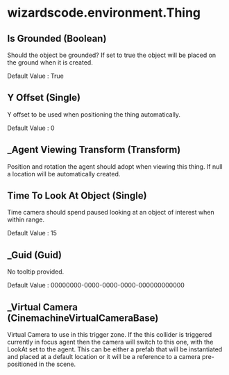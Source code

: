 # wizardscode.environment.Thing

## Is Grounded (Boolean)

Should the object be grounded? If set to true the object will be placed on the ground when it is created.

Default Value     : True


## Y Offset (Single)

Y offset to be used when positioning the thing automatically.

Default Value     : 0


## _Agent Viewing Transform (Transform)

Position and rotation the agent should adopt when viewing this thing. If null a location will be automatically created.


## Time To Look At Object (Single)

Time camera should spend paused looking at an object of interest when within range.

Default Value     : 15


## _Guid (Guid)

No tooltip provided.

Default Value     : 00000000-0000-0000-0000-000000000000


## _Virtual Camera (CinemachineVirtualCameraBase)

Virtual Camera to use in this trigger zone. If the this collider is triggered currently in focus agent then the camera will switch to this one, with the LookAt set to the agent. This can be either a prefab that will be instantiated and placed at a default location or it will be a reference to a camera pre-positioned in the scene.


